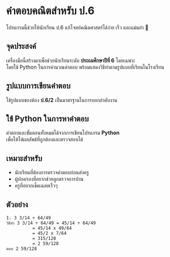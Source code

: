 # คำตอบคณิตสำหรับ ป.6

โปรแกรมนี้ช่วยให้นักเรียน ป.6 แก้โจทย์คณิตศาสตร์ได้ง่าย เร็ว และแม่นยำ 💯

## จุดประสงค์

เครื่องมือนี้สร้างมาเพื่อช่วยนักเรียนระดับ **ประถมศึกษาปีที่ 6** โดยเฉพาะ  
โดยใช้ Python ในการคำนวณคำตอบ พร้อมแสดงวิธีทำตามรูปแบบที่เรียนในโรงเรียน

## รูปแบบการเขียนคำตอบ

ใช้รูปแบบของห้อง **ป.6/2** เป็นมาตรฐานในการบอกลำดับงาน

## ใช้ Python ในการหาคำตอบ

คำตอบและขั้นตอนทั้งหมดได้จากการเขียนโปรแกรม **Python**  
เพื่อให้ได้ผลลัพธ์ที่ถูกต้องและตรวจสอบได้

## เหมาะสำหรับ

- นักเรียนที่ต้องการตรวจคำตอบก่อนส่งครู
- ผู้ปกครองที่อยากช่วยลูกตรวจการบ้าน
- ครูที่อยากเช็คเฉลยเร็วๆ

## ตัวอย่าง

```text
1. 3 3/14 ÷ 64/49  
วิธีทำ 3 3/14 ÷ 64/49 = 45/14 ÷ 64/49  
          = 45/14 x 49/64  
          = 45/2 x 7/64  
          = 315/128  
          = 2 59/128  
ตอบ 2 59/128